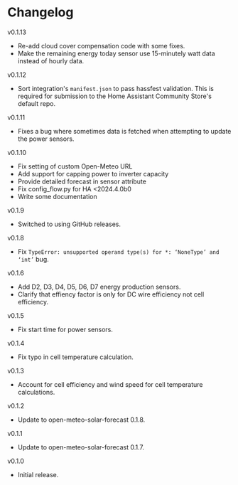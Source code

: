 # Changelog

v0.1.13

- Re-add cloud cover compensation code with some fixes.
- Make the remaining energy today sensor use 15-minutely watt data instead of hourly data.

v0.1.12

- Sort integration's `manifest.json` to pass hassfest validation. This is required for submission to the Home Assistant Community Store's default repo.

v0.1.11

- Fixes a bug where sometimes data is fetched when attempting to update the power sensors.

v0.1.10

- Fix setting of custom Open-Meteo URL
- Add support for capping power to inverter capacity
- Provide detailed forecast in sensor attribute
- Fix config_flow.py for HA <2024.4.0b0
- Write some documentation

v0.1.9

- Switched to using GitHub releases.

v0.1.8

- Fix `TypeError: unsupported operand type(s) for *: ‘NoneType’ and ‘int’` bug.

v0.1.6

- Add D2, D3, D4, D5, D6, D7 energy production sensors.
- Clarify that effiency factor is only for DC wire efficiency not cell efficiency.

v0.1.5

- Fix start time for power sensors.

v0.1.4

- Fix typo in cell temperature calculation.

v0.1.3

- Account for cell efficiency and wind speed for cell temperature calculations.

v0.1.2

- Update to open-meteo-solar-forecast 0.1.8.

v0.1.1

- Update to open-meteo-solar-forecast 0.1.7.

v0.1.0

- Initial release.
